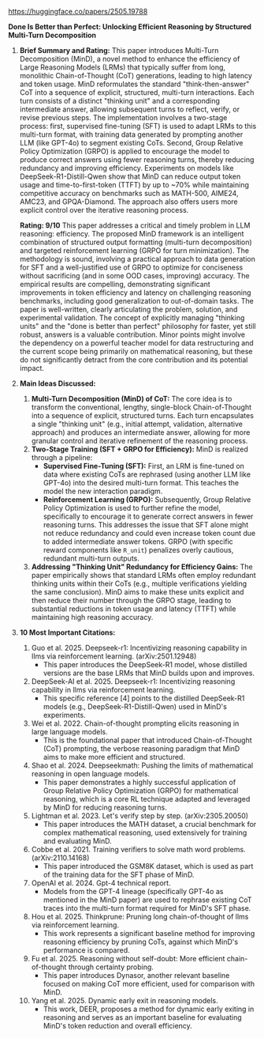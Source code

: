 https://huggingface.co/papers/2505.19788

**Done Is Better than Perfect: Unlocking Efficient Reasoning by Structured Multi-Turn Decomposition**

1.  **Brief Summary and Rating:**
    This paper introduces Multi-Turn Decomposition (MinD), a novel method to enhance the efficiency of Large Reasoning Models (LRMs) that typically suffer from long, monolithic Chain-of-Thought (CoT) generations, leading to high latency and token usage. MinD reformulates the standard "think-then-answer" CoT into a sequence of explicit, structured, multi-turn interactions. Each turn consists of a distinct "thinking unit" and a corresponding intermediate answer, allowing subsequent turns to reflect, verify, or revise previous steps. The implementation involves a two-stage process: first, supervised fine-tuning (SFT) is used to adapt LRMs to this multi-turn format, with training data generated by prompting another LLM (like GPT-4o) to segment existing CoTs. Second, Group Relative Policy Optimization (GRPO) is applied to encourage the model to produce correct answers using fewer reasoning turns, thereby reducing redundancy and improving efficiency. Experiments on models like DeepSeek-R1-Distill-Qwen show that MinD can reduce output token usage and time-to-first-token (TTFT) by up to ~70% while maintaining competitive accuracy on benchmarks such as MATH-500, AIME24, AMC23, and GPQA-Diamond. The approach also offers users more explicit control over the iterative reasoning process.

    **Rating: 9/10**
    This paper addresses a critical and timely problem in LLM reasoning: efficiency. The proposed MinD framework is an intelligent combination of structured output formatting (multi-turn decomposition) and targeted reinforcement learning (GRPO for turn minimization). The methodology is sound, involving a practical approach to data generation for SFT and a well-justified use of GRPO to optimize for conciseness without sacrificing (and in some OOD cases, improving) accuracy. The empirical results are compelling, demonstrating significant improvements in token efficiency and latency on challenging reasoning benchmarks, including good generalization to out-of-domain tasks. The paper is well-written, clearly articulating the problem, solution, and experimental validation. The concept of explicitly managing "thinking units" and the "done is better than perfect" philosophy for faster, yet still robust, answers is a valuable contribution. Minor points might involve the dependency on a powerful teacher model for data restructuring and the current scope being primarily on mathematical reasoning, but these do not significantly detract from the core contribution and its potential impact.

2.  **Main Ideas Discussed:**

    1.  **Multi-Turn Decomposition (MinD) of CoT:** The core idea is to transform the conventional, lengthy, single-block Chain-of-Thought into a sequence of explicit, structured turns. Each turn encapsulates a single "thinking unit" (e.g., initial attempt, validation, alternative approach) and produces an intermediate answer, allowing for more granular control and iterative refinement of the reasoning process.
    2.  **Two-Stage Training (SFT + GRPO for Efficiency):** MinD is realized through a pipeline:
        *   **Supervised Fine-Tuning (SFT):** First, an LRM is fine-tuned on data where existing CoTs are rephrased (using another LLM like GPT-4o) into the desired multi-turn format. This teaches the model the new interaction paradigm.
        *   **Reinforcement Learning (GRPO):** Subsequently, Group Relative Policy Optimization is used to further refine the model, specifically to encourage it to generate correct answers in fewer reasoning turns. This addresses the issue that SFT alone might not reduce redundancy and could even increase token count due to added intermediate answer tokens. GRPO (with specific reward components like `R_unit`) penalizes overly cautious, redundant multi-turn outputs.
    3.  **Addressing "Thinking Unit" Redundancy for Efficiency Gains:** The paper empirically shows that standard LRMs often employ redundant thinking units within their CoTs (e.g., multiple verifications yielding the same conclusion). MinD aims to make these units explicit and then reduce their number through the GRPO stage, leading to substantial reductions in token usage and latency (TTFT) while maintaining high reasoning accuracy.

3.  **10 Most Important Citations:**

    1.  Guo et al. 2025. Deepseek-r1: Incentivizing reasoning capability in llms via reinforcement learning. (arXiv:2501.12948)
        *   This paper introduces the DeepSeek-R1 model, whose distilled versions are the base LRMs that MinD builds upon and improves.
    2.  DeepSeek-AI et al. 2025. Deepseek-r1: Incentivizing reasoning capability in llms via reinforcement learning.
        *   This specific reference [4] points to the distilled DeepSeek-R1 models (e.g., DeepSeek-R1-Distill-Qwen) used in MinD's experiments.
    3.  Wei et al. 2022. Chain-of-thought prompting elicits reasoning in large language models.
        *   This is the foundational paper that introduced Chain-of-Thought (CoT) prompting, the verbose reasoning paradigm that MinD aims to make more efficient and structured.
    4.  Shao et al. 2024. Deepseekmath: Pushing the limits of mathematical reasoning in open language models.
        *   This paper demonstrates a highly successful application of Group Relative Policy Optimization (GRPO) for mathematical reasoning, which is a core RL technique adapted and leveraged by MinD for reducing reasoning turns.
    5.  Lightman et al. 2023. Let's verify step by step. (arXiv:2305.20050)
        *   This paper introduces the MATH dataset, a crucial benchmark for complex mathematical reasoning, used extensively for training and evaluating MinD.
    6.  Cobbe et al. 2021. Training verifiers to solve math word problems. (arXiv:2110.14168)
        *   This paper introduced the GSM8K dataset, which is used as part of the training data for the SFT phase of MinD.
    7.  OpenAI et al. 2024. Gpt-4 technical report.
        *   Models from the GPT-4 lineage (specifically GPT-4o as mentioned in the MinD paper) are used to rephrase existing CoT traces into the multi-turn format required for MinD's SFT phase.
    8.  Hou et al. 2025. Thinkprune: Pruning long chain-of-thought of llms via reinforcement learning.
        *   This work represents a significant baseline method for improving reasoning efficiency by pruning CoTs, against which MinD's performance is compared.
    9.  Fu et al. 2025. Reasoning without self-doubt: More efficient chain-of-thought through certainty probing.
        *   This paper introduces Dynasor, another relevant baseline focused on making CoT more efficient, used for comparison with MinD.
    10. Yang et al. 2025. Dynamic early exit in reasoning models.
        *   This work, DEER, proposes a method for dynamic early exiting in reasoning and serves as an important baseline for evaluating MinD's token reduction and overall efficiency.
